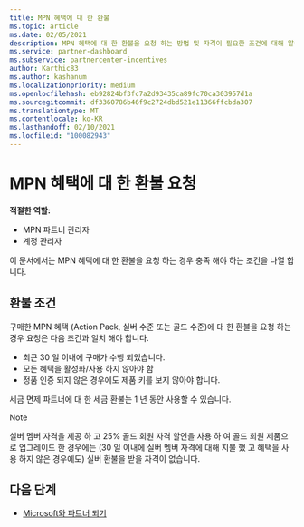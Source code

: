 ```yaml
---
title: MPN 혜택에 대 한 환불
ms.topic: article
ms.date: 02/05/2021
description: MPN 혜택에 대 한 환불을 요청 하는 방법 및 자격이 필요한 조건에 대해 알아봅니다.
ms.service: partner-dashboard
ms.subservice: partnercenter-incentives
author: Karthic83
ms.author: kashanum
ms.localizationpriority: medium
ms.openlocfilehash: eb92824bf3fc7a2d93435ca89fc70ca303957d1a
ms.sourcegitcommit: df3360786b46f9c2724dbd521e11366ffcbda307
ms.translationtype: MT
ms.contentlocale: ko-KR
ms.lasthandoff: 02/10/2021
ms.locfileid: "100082943"
---
```

# <a name="request-a-refund-for-an-mpn-benefit"></a>MPN 혜택에 대 한 환불 요청

**적절한 역할:**

- MPN 파트너 관리자
- 계정 관리자

이 문서에서는 MPN 혜택에 대 한 환불을 요청 하는 경우 충족 해야 하는 조건을 나열 합니다.

## <a name="criteria-for-a-refund"></a>환불 조건
구매한 MPN 혜택 (Action Pack, 실버 수준 또는 골드 수준)에 대 한 환불을 요청 하는 경우 요청은 다음 조건과 일치 해야 합니다.

- 최근 30 일 이내에 구매가 수행 되었습니다.
- 모든 혜택을 활성화/사용 하지 않아야 함
- 정품 인증 되지 않은 경우에도 제품 키를 보지 않아야 합니다.

세금 면제 파트너에 대 한 세금 환불는 1 년 동안 사용할 수 있습니다.

>[!NOTE]
>실버 멤버 자격을 제공 하 고 25% 골드 회원 자격 할인을 사용 하 여 골드 회원 제품으로 업그레이드 한 경우에는 (30 일 이내에 실버 멤버 자격에 대해 지불 했 고 혜택을 사용 하지 않은 경우에도) 실버 환불을 받을 자격이 없습니다.

## <a name="next-steps"></a>다음 단계

- [Microsoft와 파트너 되기](mpn-overview.md)
